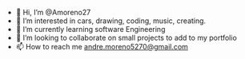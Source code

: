 - 👋 Hi, I’m @Amoreno27
- 👀 I’m interested in cars, drawing, coding, music, creating.
- 🌱 I’m currently learning software Engineering
- 💞️ I’m looking to collaborate on small projects to add to my portfolio
- 📫 How to reach me andre.moreno5270@gmail.com

<!---
Amoreno27/Amoreno27 is a ✨ special ✨ repository because its `README.md` (this file) appears on your GitHub profile.
You can click the Preview link to take a look at your changes.
--->
